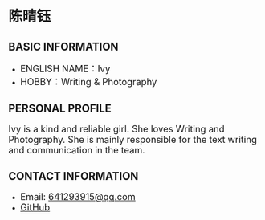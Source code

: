# 陈晴钰

## BASIC INFORMATION

- <font size="4">ENGLISH NAME：Ivy</font>
- <font size="4">HOBBY：Writing & Photography</font>

## PERSONAL PROFILE

<font size="4">Ivy is a kind and reliable girl. She loves Writing and Photography.
She is mainly responsible for the text writing and communication in the team.</font>

## CONTACT INFORMATION

- <font size="4">Email: 641293915@qq.com</font>
- <font size="4">[GitHub](https://github.com/2022015544/Ivy-yu/)</font>